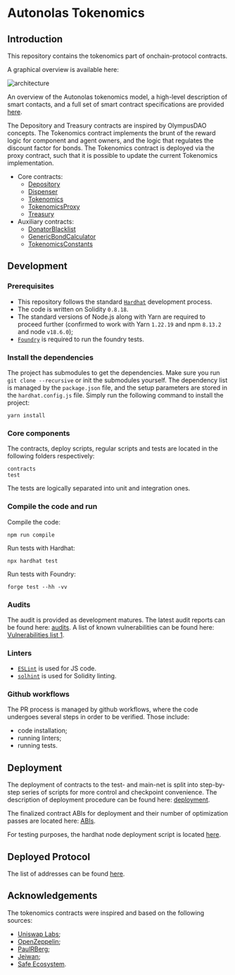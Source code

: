# Autonolas Tokenomics

## Introduction

This repository contains the tokenomics part of onchain-protocol contracts.

A graphical overview is available here:

![architecture](https://github.com/valory-xyz/autonolas-tokenomics/blob/main/docs/On-chain_architecture_v3.png?raw=true)

An overview of the Autonolas tokenomics model, a high-level description of smart contacts, and a full set of smart contract
specifications are provided [here](https://github.com/valory-xyz/autonolas-tokenomics/blob/main/docs/Autonolas_tokenomics_audit.pdf?raw=true).

The Depository and Treasury contracts are inspired by OlympusDAO concepts. The Tokenomics contract implements the brunt of the reward logic
for component and agent owners, and the logic that regulates the discount factor for bonds.
The Tokenomics contract is deployed via the proxy contract, such that it is possible to update the current Tokenomics implementation.

- Core contracts:
  - [Depository](https://github.com/valory-xyz/autonolas-tokenomics/blob/main/contracts/Depository.sol)
  - [Dispenser](https://github.com/valory-xyz/autonolas-tokenomics/blob/main/contracts/Dispenser.sol)
  - [Tokenomics](https://github.com/valory-xyz/autonolas-tokenomics/blob/main/contracts/Tokenomics.sol)
  - [TokenomicsProxy](https://github.com/valory-xyz/autonolas-tokenomics/blob/main/contracts/TokenomicsProxy.sol)
  - [Treasury](https://github.com/valory-xyz/autonolas-tokenomics/blob/main/contracts/Treasury.sol)
- Auxiliary contracts:
  - [DonatorBlacklist](https://github.com/valory-xyz/autonolas-tokenomics/blob/main/contracts/DonatorBlacklist.sol)
  - [GenericBondCalculator](https://github.com/valory-xyz/autonolas-tokenomics/blob/main/contracts/GenericBondCalculator.sol)
  - [TokenomicsConstants](https://github.com/valory-xyz/autonolas-tokenomics/blob/main/contracts/TokenomicsConstants.sol)

## Development

### Prerequisites
- This repository follows the standard [`Hardhat`](https://hardhat.org/tutorial/) development process.
- The code is written on Solidity `0.8.18`.
- The standard versions of Node.js along with Yarn are required to proceed further (confirmed to work with Yarn `1.22.19` and npm `8.13.2` and node `v18.6.0`);
- [`Foundry`](https://book.getfoundry.sh/) is required to run the foundry tests.

### Install the dependencies
The project has submodules to get the dependencies. Make sure you run `git clone --recursive` or init the submodules yourself.
The dependency list is managed by the `package.json` file, and the setup parameters are stored in the `hardhat.config.js` file.
Simply run the following command to install the project:
```
yarn install
```

### Core components
The contracts, deploy scripts, regular scripts and tests are located in the following folders respectively:
```
contracts
test
```
The tests are logically separated into unit and integration ones.

### Compile the code and run
Compile the code:
```
npm run compile
```
Run tests with Hardhat:
```
npx hardhat test
```
Run tests with Foundry:
```
forge test --hh -vv
```

### Audits
The audit is provided as development matures. The latest audit reports can be found here: [audits](https://github.com/valory-xyz/autonolas-tokenomics/blob/main/audits).
A list of known vulnerabilities can be found here: [Vulnerabilities list 1](https://github.com/valory-xyz/autonolas-tokenomics/blob/main/docs/Vulnerabilities_list_1.pdf).

### Linters
- [`ESLint`](https://eslint.org) is used for JS code.
- [`solhint`](https://github.com/protofire/solhint) is used for Solidity linting.

### Github workflows
The PR process is managed by github workflows, where the code undergoes several steps in order to be verified. Those include:
- code installation;
- running linters;
- running tests.

## Deployment
The deployment of contracts to the test- and main-net is split into step-by-step series of scripts for more control and checkpoint convenience.
The description of deployment procedure can be found here: [deployment](https://github.com/valory-xyz/autonolas-tokenomics/blob/main/scripts/deployment).

The finalized contract ABIs for deployment and their number of optimization passes are located here: [ABIs](https://github.com/valory-xyz/autonolas-tokenomics/blob/main/abis).

For testing purposes, the hardhat node deployment script is located [here](https://github.com/valory-xyz/autonolas-tokenomics/blob/main/deploy).

## Deployed Protocol
The list of addresses can be found [here](https://github.com/valory-xyz/autonolas-tokenomics/blob/main/docs/mainnet_addresses.json).

## Acknowledgements
The tokenomics contracts were inspired and based on the following sources:
- [Uniswap Labs](https://github.com/Uniswap/v2-core);
- [OpenZeppelin](https://github.com/OpenZeppelin/openzeppelin-contracts);
- [PaulRBerg](https://github.com/paulrberg/prb-math);
- [Jeiwan](https://github.com/Jeiwan/zuniswapv2);
- [Safe Ecosystem](https://github.com/safe-global/safe-contracts).